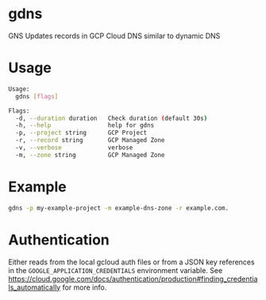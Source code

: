 # gdns
GNS Updates records in GCP Cloud DNS similar to dynamic DNS

# Usage
```sh
Usage:
  gdns [flags]

Flags:
  -d, --duration duration   Check duration (default 30s)
  -h, --help                help for gdns
  -p, --project string      GCP Project
  -r, --record string       GCP Managed Zone
  -v, --verbose             verbose
  -m, --zone string         GCP Managed Zone
```

# Example
```sh
gdns -p my-example-project -m example-dns-zone -r example.com. 
```

# Authentication
Either reads from the local gcloud auth files or from a JSON key references in the `GOOGLE_APPLICATION_CREDENTIALS` environment variable.
See https://cloud.google.com/docs/authentication/production#finding_credentials_automatically for more info.